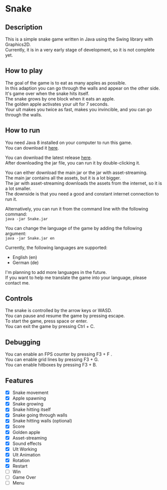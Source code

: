 # Snake

## Description
This is a simple snake game written in Java using the Swing library with Graphics2D. <Br>
Currently, it is in a very early stage of development, so it is not complete yet. <Br>

## How to play
The goal of the game is to eat as many apples as possible. <Br>
In this adaption you can go through the walls and appear on the other side. <Br>
It's game over when the snake hits itself. <Br>
The snake grows by one block when it eats an apple. <Br>
The golden apple activates your ult for 7 seconds. <Br>
Your ult makes you twice as fast, makes you invincible, and you can go through the walls. <Br>

## How to run
You need Java 8 installed on your computer to run this game. <Br>
You can download it [here](https://www.java.com/de/download/manual.jsp). <Br>

You can download the latest release [here](https://github.com/MCmoderSD/Snake/releases/latest). <Br>
After downloading the jar file, you can run it by double-clicking it. <Br>

You can either download the main jar or the jar with asset-streaming. <Br>
The main jar contains all the assets, but it is a lot bigger. <Br>
The jar with asset-streaming downloads the assets from the internet, so it is a lot smaller. <Br>
The downside is that you need a good and constant internet connection to run it. <Br>

Alternatively, you can run it from the command line with the following command: <Br>
`java -jar Snake.jar` <Br>

You can change the language of the game by adding the following argument: <Br>
`java -jar Snake.jar en` <Br>

Currently, the following languages are supported: <Br>
- English (en)
- German (de)

I'm planning to add more languages in the future. <Br>
If you want to help me translate the game into your language, please contact me. <Br>

## Controls
The snake is controlled by the arrow keys or WASD. <Br>
You can pause and resume the game by pressing escape. <Br>
To start the game, press space or enter. <Br>
You can exit the game by pressing Ctrl + C. <Br>

## Debugging
You can enable an FPS counter by pressing F3 + F . <Br>
You can enable grid lines by pressing F3 + G. <Br>
You can enable hitboxes by pressing F3 + B. <Br>

## Features
- [x] Snake movement
- [x] Apple spawning
- [x] Snake growing
- [x] Snake hitting itself
- [x] Snake going through walls
- [x] Snake hitting walls (optional)
- [x] Score
- [x] Golden apple
- [x] Asset-streaming
- [x] Sound effects
- [x] Ult Working
- [x] Ult Animation
- [x] Rotation
- [x] Restart
- [ ] Win
- [ ] Game Over
- [ ] Menu